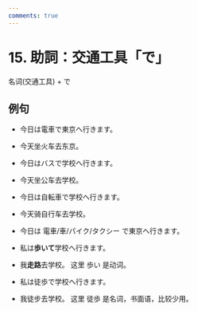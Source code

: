 ```yaml
---
comments: true
---
```


# 15. 助詞：交通工具「で」

名词(交通工具) + で

## 例句

- 今日は電車で東京へ行きます。
- 今天坐火车去东京。
- 今日はバスで学校へ行きます。
- 今天坐公车去学校。
- 今日は自転車で学校へ行きます。
- 今天骑自行车去学校。

- 今日は 電車/車/パイク/タクシー で東京へ行きます。

- 私は**歩いて**学校へ行きます。
- 我**走路**去学校。 这里 歩い 是动词。
- 私は徒歩で学校へ行きます。
- 我徒步去学校。 这里 徒歩 是名词，书面语，比较少用。

